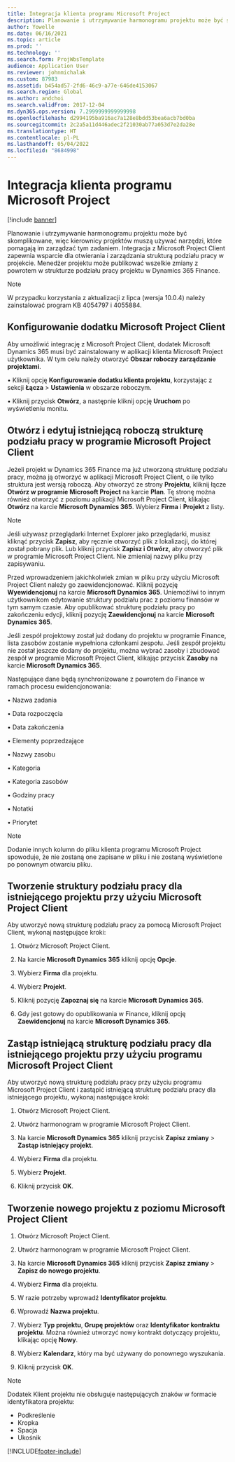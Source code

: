 ```yaml
---
title: Integracja klienta programu Microsoft Project
description: Planowanie i utrzymywanie harmonogramu projektu może być skomplikowane, więc kierownicy projektów muszą używać narzędzi, które pomagają im zarządzać tym zadaniem. Integracja z Microsoft Project Client zapewnia wsparcie dla otwierania i zarządzania strukturą podziału pracy w projekcie.
author: Yowelle
ms.date: 06/16/2021
ms.topic: article
ms.prod: ''
ms.technology: ''
ms.search.form: ProjWbsTemplate
audience: Application User
ms.reviewer: johnmichalak
ms.custom: 87983
ms.assetid: b454ad57-2fd6-46c9-a77e-646de4153067
ms.search.region: Global
ms.author: andchoi
ms.search.validFrom: 2017-12-04
ms.dyn365.ops.version: 7.2999999999999998
ms.openlocfilehash: d2994195ba916ac7a128e8bdd53bea6acb7bd0ba
ms.sourcegitcommit: 2c2a5a11d446adec2f21030ab77a053d7e2da28e
ms.translationtype: HT
ms.contentlocale: pl-PL
ms.lasthandoff: 05/04/2022
ms.locfileid: "8684998"
---
```

# <a name="microsoft-project-client-integration"></a>Integracja klienta programu Microsoft Project

[!include [banner](../includes/banner.md)]

Planowanie i utrzymywanie harmonogramu projektu może być skomplikowane, więc kierownicy projektów muszą używać narzędzi, które pomagają im zarządzać tym zadaniem. Integracja z Microsoft Project Client zapewnia wsparcie dla otwierania i zarządzania strukturą podziału pracy w projekcie. Menedżer projektu może publikować wszelkie zmiany z powrotem w strukturze podziału pracy projektu w Dynamics 365 Finance.

> [!NOTE]
> W przypadku korzystania z aktualizacji z lipca (wersja 10.0.4) należy zainstalować program KB 4054797 i 4055884.

## <a name="configure-the-microsoft-project-client-add-in"></a>Konfigurowanie dodatku Microsoft Project Client
Aby umożliwić integrację z Microsoft Project Client, dodatek Microsoft Dynamics 365 musi być zainstalowany w aplikacji klienta Microsoft Project użytkownika. W tym celu należy otworzyć **Obszar roboczy zarządzanie projektami**.

•   Kliknij opcję **Konfigurowanie dodatku klienta projektu**, korzystając z sekcji **Łącza** > **Ustawienia** w obszarze roboczym.

•   Kliknij przycisk **Otwórz**, a następnie kliknij opcję **Uruchom** po wyświetleniu monitu.

## <a name="open-and-edit-an-existing-draft-work-breakdown-structure-in-microsoft-project-client"></a>Otwórz i edytuj istniejącą roboczą strukturę podziału pracy w programie Microsoft Project Client
Jeżeli projekt w Dynamics 365 Finance ma już utworzoną strukturę podziału pracy, można ją otworzyć w aplikacji Microsoft Project Client, o ile tylko struktura jest wersją roboczą. Aby otworzyć ze strony **Projektu**, kliknij łącze **Otwórz w programie Microsoft Project** na karcie **Plan**. Tę stronę można również otworzyć z poziomu aplikacji Microsoft Project Client, klikając **Otwórz** na karcie **Microsoft Dynamics 365**. Wybierz **Firma** i **Projekt** z listy.

> [!NOTE]
> Jeśli używasz przeglądarki Internet Explorer jako przeglądarki, musisz kliknąć przycisk **Zapisz**, aby ręcznie otworzyć plik z lokalizacji, do której został pobrany plik. Lub kliknij przycisk **Zapisz i Otwórz**, aby otworzyć plik w programie Microsoft Project Client. Nie zmieniaj nazwy pliku przy zapisywaniu.

Przed wprowadzeniem jakichkolwiek zmian w pliku przy użyciu Microsoft Project Client należy go zaewidencjonować. Kliknij pozycję **Wyewidencjonuj** na karcie **Microsoft Dynamics 365**. Uniemożliwi to innym użytkownikom edytowanie struktury podziału prac z poziomu finansów w tym samym czasie. Aby opublikować strukturę podziału pracy po zakończeniu edycji, kliknij pozycję **Zaewidencjonuj** na karcie **Microsoft Dynamics 365**.

Jeśli zespół projektowy został już dodany do projektu w programie Finance, lista zasobów zostanie wypełniona członkami zespołu. Jeśli zespół projektu nie został jeszcze dodany do projektu, można wybrać zasoby i zbudować zespół w programie Microsoft Project Client, klikając przycisk **Zasoby** na karcie **Microsoft Dynamics 365**. 

Następujące dane będą synchronizowane z powrotem do Finance w ramach procesu ewidencjonowania:

•   Nazwa zadania

•   Data rozpoczęcia

•   Data zakończenia

•   Elementy poprzedzające

•   Nazwy zasobu

•   Kategoria

•   Kategoria zasobów

•   Godziny pracy

•   Notatki

•   Priorytet

> [!NOTE]
> Dodanie innych kolumn do pliku klienta programu Microsoft Project spowoduje, że nie zostaną one zapisane w pliku i nie zostaną wyświetlone po ponownym otwarciu pliku.

## <a name="create-the-work-breakdown-structure-for-an-existing-project-using-microsoft-project-client"></a>Tworzenie struktury podziału pracy dla istniejącego projektu przy użyciu Microsoft Project Client
Aby utworzyć nową strukturę podziału pracy za pomocą Microsoft Project Client, wykonaj następujące kroki:


1.  Otwórz Microsoft Project Client.

2.  Na karcie **Microsoft Dynamics 365** kliknij opcję **Opcje**.

3.  Wybierz **Firma** dla projektu.

4.  Wybierz **Projekt**.

5.  Kliknij pozycję **Zapoznaj się** na karcie **Microsoft Dynamics 365**.

6.  Gdy jest gotowy do opublikowania w Finance, kliknij opcję **Zaewidencjonuj** na karcie **Microsoft Dynamics 365**.

## <a name="replace-the-existing-work-breakdown-structure-for-an-existing-project-using-microsoft-project-client"></a>Zastąp istniejącą strukturę podziału pracy dla istniejącego projektu przy użyciu programu Microsoft Project Client
Aby utworzyć nową strukturę podziału pracy przy użyciu programu Microsoft Project Client i zastąpić istniejącą strukturę podziału pracy dla istniejącego projektu, wykonaj następujące kroki:

1.  Otwórz Microsoft Project Client.

2.  Utwórz harmonogram w programie Microsoft Project Client.

3.  Na karcie **Microsoft Dynamics 365** kliknij przycisk **Zapisz zmiany** > **Zastąp istniejący projekt**.

4.  Wybierz **Firma** dla projektu.

5.  Wybierz **Projekt**.

6.  Kliknij przycisk **OK**.

## <a name="create-a-new-project-from-within-microsoft-project-client"></a>Tworzenie nowego projektu z poziomu Microsoft Project Client


1.  Otwórz Microsoft Project Client.

2.  Utwórz harmonogram w programie Microsoft Project Client.

3.  Na karcie **Microsoft Dynamics 365** kliknij przycisk **Zapisz zmiany** > **Zapisz do nowego projektu**.

4.  Wybierz **Firma** dla projektu.

5.  W razie potrzeby wprowadź **Identyfikator projektu**.

6.  Wprowadź **Nazwa projektu**.

7.  Wybierz **Typ projektu**, **Grupę projektów** oraz **Identyfikator kontraktu projektu**. Można również utworzyć nowy kontrakt dotyczący projektu, klikając opcję **Nowy**.

8.  Wybierz **Kalendarz**, który ma być używany do ponownego wyszukania.

11. Kliknij przycisk **OK**.

> [!NOTE]
> Dodatek Klient projektu nie obsługuje następujących znaków w formacie identyfikatora projektu:
> 
>   - Podkreślenie
>   - Kropka
>   - Spacja
>   - Ukośnik

[!INCLUDE[footer-include](../includes/footer-banner.md)]
